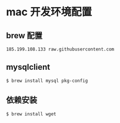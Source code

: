 # mac 开发环境配置

## brew 配置

    185.199.108.133 raw.githubusercontent.com

## mysqlclient
    
    $ brew install mysql pkg-config


## 依赖安装
    $ brew install wget